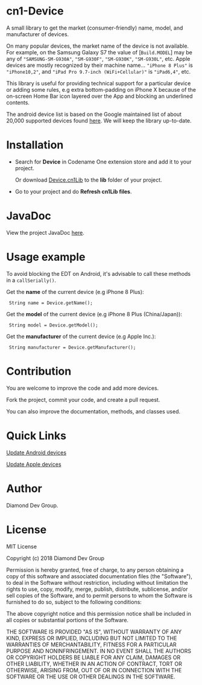 # cn1-Device
A small library to get the market (consumer-friendly) name, model, and manufacturer of devices.

On many popular devices, the market name of the device is not available.
For example, on the Samsung Galaxy S7 the value of [`Build.MODEL`] may be any of `"SAMSUNG-SM-G930A"`, `"SM-G930F"`, `"SM-G930K"`, `"SM-G930L"`, etc.
Apple devices are mostly recognized by their machine name... `"iPhone 8 Plus"` is `"iPhone10,2"`, and `"iPad Pro 9.7-inch (WiFi+Cellular)"` is `"iPad6,4"`, etc.

This library is useful for providing technical support for a particular device or adding some rules, e.g extra bottom-padding on iPhone X because of the on-screen Home Bar icon layered over the App and blocking an underlined contents.

The android device list is based on the Google maintained list of about 20,000 supported devices found [here][1]. We will keep the library up-to-date.

Installation
============

 - Search for **Device** in Codename One extension store and add it to your project.

   Or download  [Device.cn1Lib][2] to the **lib** folder of your project.

 - Go to your project and do **Refresh cn1Lib files**.


JavaDoc
=======

View the project JavaDoc [here][3].


Usage example
=============

To avoid blocking the EDT on Android, it's advisable to call these methods in a `callSerially()`.

Get the **name** of the current device (e.g iPhone 8 Plus):
 
     String name = Device.getName();
    
Get the **model** of the current device (e.g iPhone 8 Plus (China/Japan)):
 
     String model = Device.getModel();
    
Get the **manufacturer** of the current device (e.g Apple Inc.):
 
     String manufacturer = Device.getManufacturer();


Contribution
============

You are welcome to improve the code and add more devices.

Fork the project, commit your code, and create a pull request.

You can also improve the documentation, methods, and classes used.


Quick Links
===========
[Update Android devices][4]

[Update Apple devices][5]

Author
======

Diamond Dev Group.


License
=======

MIT License

Copyright (c) 2018 Diamond Dev Group

Permission is hereby granted, free of charge, to any person obtaining a copy
of this software and associated documentation files (the "Software"), to deal
in the Software without restriction, including without limitation the rights
to use, copy, modify, merge, publish, distribute, sublicense, and/or sell
copies of the Software, and to permit persons to whom the Software is
furnished to do so, subject to the following conditions:

The above copyright notice and this permission notice shall be included in all
copies or substantial portions of the Software.

THE SOFTWARE IS PROVIDED "AS IS", WITHOUT WARRANTY OF ANY KIND, EXPRESS OR
IMPLIED, INCLUDING BUT NOT LIMITED TO THE WARRANTIES OF MERCHANTABILITY,
FITNESS FOR A PARTICULAR PURPOSE AND NONINFRINGEMENT. IN NO EVENT SHALL THE
AUTHORS OR COPYRIGHT HOLDERS BE LIABLE FOR ANY CLAIM, DAMAGES OR OTHER
LIABILITY, WHETHER IN AN ACTION OF CONTRACT, TORT OR OTHERWISE, ARISING FROM,
OUT OF OR IN CONNECTION WITH THE SOFTWARE OR THE USE OR OTHER DEALINGS IN THE
SOFTWARE.


  [1]: https://support.google.com/googleplay/answer/1727131?hl=en
  [2]: https://github.com/diamondobama/CN1-Device/blob/master/Device.cn1lib?raw=true
  [3]: https://diamondobama.github.io/apidocs/CN1-Device
  [4]: https://github.com/diamonddevgroup/CN1-Device/tree/master/native/android
  [5]: https://github.com/diamonddevgroup/CN1-Device/blob/master/native/ios/DeviceList.plist
